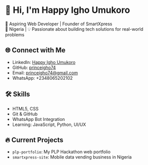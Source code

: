 # 👋 Hi, I'm Happy Igho Umukoro

🚀 Aspiring Web Developer | Founder of SmartXpress  
📍 Nigeria | 💡 Passionate about building tech solutions for real-world problems

## 🌐 Connect with Me
- LinkedIn: [Happy Igho Umukoro](https://www.linkedin.com/in/happy-igho-umukoro-b62b07129)
- GitHub: [princeigho74](https://github.com/princeigho74)
- Email: princeigho74@gmail.com
- WhatsApp: +2348065202102

## 🛠 Skills
- HTML5, CSS
- Git & GitHub
- WhatsApp Bot Integration
- Learning: JavaScript, Python, UI/UX

## 🔥 Current Projects
- `plp-portfolio`: My PLP Hackathon web portfolio
- `smartxpress-site`: Mobile data vending business in Nigeria


